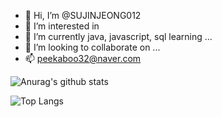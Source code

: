 - 👋 Hi, I’m @SUJINJEONG012
- 👀 I’m interested in 
- 🌱 I’m currently java, javascript, sql learning ...
- 💞️ I’m looking to collaborate on ...
- 📫 peekaboo32@naver.com

<!---
SUJINJEONG012/SUJINJEONG012 is a ✨ special ✨ repository because its `README.md` (this file) appears on your GitHub profile.
You can click the Preview link to take a look at your changes.
--->


![Anurag's github stats](https://github-readme-stats.vercel.app/api?username=SUJINJEONG012&show_icons=true&theme=tokyonight)


![Top Langs](https://github-readme-stats.vercel.app/api/top-langs/?username=SUJINJEONG012&layout=compact&theme=tokyonight)

